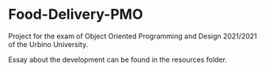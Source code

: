 # Food-Delivery-PMO
Project for the exam of Object Oriented Programming and Design 2021/2021 of the Urbino University.

Essay about the development can be found in the resources folder.
